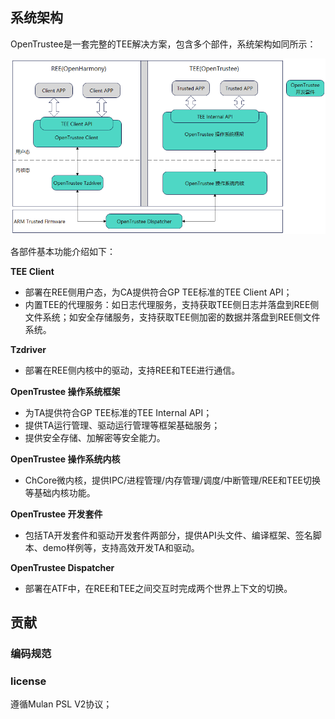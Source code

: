 ## 系统架构

OpenTrustee是一套完整的TEE解决方案，包含多个部件，系统架构如同所示：

![](figures/overview-of-opentrustee.png)

各部件基本功能介绍如下：

**TEE Client**

- 部署在REE侧用户态，为CA提供符合GP TEE标准的TEE Client API；
- 内置TEE的代理服务：如日志代理服务，支持获取TEE侧日志并落盘到REE侧文件系统；如安全存储服务，支持获取TEE侧加密的数据并落盘到REE侧文件系统。

**Tzdriver**

- 部署在REE侧内核中的驱动，支持REE和TEE进行通信。

**OpenTrustee 操作系统框架**

- 为TA提供符合GP TEE标准的TEE Internal API；
- 提供TA运行管理、驱动运行管理等框架基础服务；
- 提供安全存储、加解密等安全能力。

**OpenTrustee 操作系统内核**

- ChCore微内核，提供IPC/进程管理/内存管理/调度/中断管理/REE和TEE切换等基础内核功能。

**OpenTrustee 开发套件**

- 包括TA开发套件和驱动开发套件两部分，提供API头文件、编译框架、签名脚本、demo样例等，支持高效开发TA和驱动。

**OpenTrustee Dispatcher**

- 部署在ATF中，在REE和TEE之间交互时完成两个世界上下文的切换。

## 贡献

### 编码规范

### license

遵循Mulan PSL V2协议；